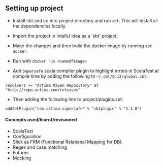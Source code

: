 

## Setting up project 

* Install sbt and cd into project directory and run `sbt`. This will install all the dependencies locally.
* Import the project in IntelliJ idea as a 'sbt' project.
* Make the changes and then build the docker image by running `sbt docker`.
* Run with `docker run <nameOfImage>`


* Add `Supersafe` scala compiler plugin to highlight errors in ScalaTest at compile time by adding the following to `~/.sbt/0.13/global.sbt`:
```
resolvers += "Artima Maven Repository" at "http://repo.artima.com/releases"
```

* Then adding the following line to project/plugins.sbt:
```
addSbtPlugin("com.artima.supersafe" % "sbtplugin" % "1.1.0")
```




#### Concepts used/learnt/revisioned
 * ScalaTest
 * Configuration
 * Slick as FRM (Functional Relational Mapping for DB).
 * Regex and case matching
 * Futures
 * Mocking
